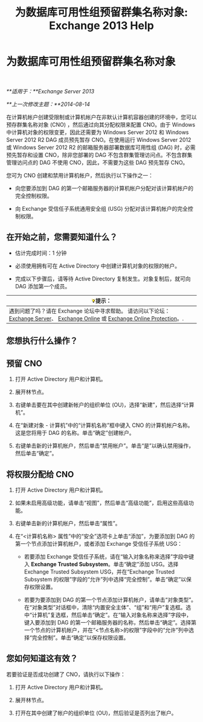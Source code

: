 ﻿---
title: '为数据库可用性组预留群集名称对象: Exchange 2013 Help'
TOCTitle: 为数据库可用性组预留群集名称对象
ms:assetid: 51ebf2f6-8a02-44ef-a489-ca361cb0f63a
ms:mtpsurl: https://technet.microsoft.com/zh-cn/library/Ff367878(v=EXCHG.150)
ms:contentKeyID: 50490558
ms.date: 01/11/2018
mtps_version: v=EXCHG.150
ms.translationtype: HT
---

# 为数据库可用性组预留群集名称对象

 

_**适用于：**Exchange Server 2013_

_**上一次修改主题：**2014-08-14_

在计算机帐户创建受限制或计算机帐户在非默认计算机容器创建的环境中，您可以预存群集名称对象 (CNO) ，然后通过向其分配权限来配置 CNO。由于 Windows 中计算机对象的权限变更，因此还需要为 Windows Server 2012 和 Windows Server 2012 R2 DAG 成员预先暂存 CNO。在使用运行 Windows Server 2012 或 Windows Server 2012 R2 的邮箱服务器部署数据库可用性组 (DAG) 时，必需预先暂存和设置 CNO，除非您部署的 DAG 不包含群集管理访问点。不包含群集管理访问点的 DAG 不使用 CNO，因此，不需要为这些 DAG 预先暂存 CNO。

您可为 CNO 创建和禁用计算机帐户，然后执行以下操作之一：

  - 向您要添加到 DAG 的第一个邮箱服务器的计算机帐户分配对该计算机帐户的完全控制权限。

  - 向 Exchange 受信任子系统通用安全组 (USG) 分配对该计算机帐户的完全控制权限。

## 在开始之前，您需要知道什么？

  - 估计完成时间：1 分钟

  - 必须使用拥有可在 Active Directory 中创建计算机对象的权限的帐户。

  - 完成以下步骤后，请等待 Active Directory 复制发生。对象复制后，就可向 DAG 添加第一个成员。

<table>
<thead>
<tr class="header">
<th><img src="images/Bb124558.tip(EXCHG.150).gif" title="提示" alt="提示" />提示：</th>
</tr>
</thead>
<tbody>
<tr class="odd">
<td>遇到问题了吗？请在 Exchange 论坛中寻求帮助。 请访问以下论坛：<a href="https://go.microsoft.com/fwlink/p/?linkid=60612">Exchange Server</a>、 <a href="https://go.microsoft.com/fwlink/p/?linkid=267542">Exchange Online</a> 或 <a href="https://go.microsoft.com/fwlink/p/?linkid=285351">Exchange Online Protection</a>。.</td>
</tr>
</tbody>
</table>


## 您想执行什么操作？

## 预留 CNO

1.  打开 Active Directory 用户和计算机。

2.  展开林节点。

3.  右键单击要在其中创建新帐户的组织单位 (OU)，选择“新建”，然后选择“计算机”。

4.  在“新建对象 - 计算机”中的“计算机名称”框中键入 CNO 的计算机帐户名称。这是您将用于 DAG 的名称。单击“确定”创建帐户。

5.  右键单击新的计算机帐户，然后单击“禁用帐户”。单击“是”以确认禁用操作，然后单击“确定”。

## 将权限分配给 CNO

1.  打开 Active Directory 用户和计算机。

2.  如果未启用高级功能，请单击“视图”，然后单击“高级功能”，启用这些高级功能。

3.  右键单击新的计算机帐户，然后单击“属性”。

4.  在“\<计算机名称\> 属性”中的“安全”选项卡上单击“添加”，为要添加到 DAG 的第一个节点添加计算机帐户，或者添加 Exchange 受信任子系统 USG：
    
      - 若要添加 Exchange 受信任子系统，请在“输入对象名称来选择”字段中键入 **Exchange Trusted Subsystem**。单击“确定”添加 USG。选择 Exchange Trusted Subsystem USG，并在“Exchange Trusted Subsystem 的权限”字段的“允许”列中选择“完全控制”。单击“确定”以保存权限设置。
    
      - 若要为要添加到 DAG 的第一个节点添加计算机帐户，请单击“对象类型”。在“对象类型”对话框中，清除“内置安全主体”、“组”和“用户”复选框。选中“计算机”复选框，然后单击“确定”。在“输入对象名称来选择”字段中，键入要添加到 DAG 的第一个邮箱服务器的名称，然后单击“确定”。选择第一个节点的计算机帐户，并在“\<节点名称\>的权限”字段中的“允许”列中选择“完全控制”。单击“确定”以保存权限设置。

## 您如何知道这有效？

若要验证是否成功创建了 CNO，请执行以下操作：

1.  打开 Active Directory 用户和计算机。

2.  展开林节点。

3.  打开在其中创建了帐户的组织单位 (OU)，然后验证是否列出了帐户。

